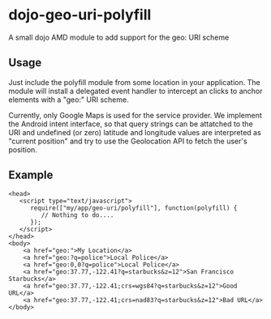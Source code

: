 dojo-geo-uri-polyfill
=====================

A small dojo AMD module to add support for the geo: URI scheme

Usage
-----

Just include the polyfill module from some location in your application.  The module will install a delegated event
handler to intercept an clicks to anchor elements with a "geo:" URI scheme.

Currently, only Google Maps is used for the service provider.  We implement the Android intent interface, so
that query strings can be attatched to the URI and undefined (or zero) latitude and longitude values are
interpreted as "current position" and try to use the Geolocation API to fetch the user's position.

Example
-------

    <head>
       <script type="text/javascript">
          require(["my/app/geo-uri/polyfill"], function(polyfill) {
             // Nothing to do....
          });
       </script>
    </head>
    <body>
        <a href="geo:">My Location</a>
        <a href="geo:?q=police">Local Police</a>
        <a href="geo:0,0?q=police">Local Police</a>
        <a href="geo:37.77,-122.41?q=starbucks&z=12">San Francisco Starbucks</a>
        <a href="geo:37.77,-122.41;crs=wgs84?q=starbucks&z=12">Good URL</a>
        <a href="geo:37.77,-122.41;crs=nad83?q=starbucks&z=12">Bad URL</a>
    </body>